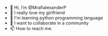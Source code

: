 - 👋 Hi, I’m @MrafialexanderP
- 👀 I really love my girlfriend
- 🌱 I'm learning python programming language
- 💞️ I want to collaborate in a community
- 📫 How to reach me.

<!---
MrafialexanderP/MrafialexanderP is a ✨ special ✨ repository because its `README.md` (this file) appears on your GitHub profile.
You can click the Preview link to take a look at your changes.
--->
